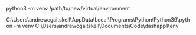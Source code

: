 python3 -m venv /path/to/new/virtual/environment

C:\Users\andrewcgaitskell\AppData\Local\Programs\Python\Python39\python -m venv C:\Users\andrewcgaitskell\Documents\Code\dashapp1\env
